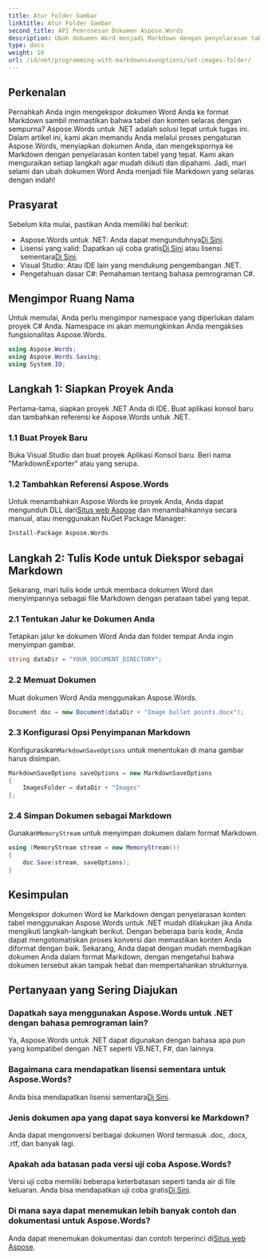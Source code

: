 ```yaml
---
title: Atur Folder Gambar
linktitle: Atur Folder Gambar
second_title: API Pemrosesan Dokumen Aspose.Words
description: Ubah dokumen Word menjadi Markdown dengan penyelarasan tabel yang tepat menggunakan Aspose.Words untuk .NET. Ikuti panduan terperinci kami untuk hasil yang sempurna.
type: docs
weight: 10
url: /id/net/programming-with-markdownsaveoptions/set-images-folder/
---
```

## Perkenalan

Pernahkah Anda ingin mengekspor dokumen Word Anda ke format Markdown sambil memastikan bahwa tabel dan konten selaras dengan sempurna? Aspose.Words untuk .NET adalah solusi tepat untuk tugas ini. Dalam artikel ini, kami akan memandu Anda melalui proses pengaturan Aspose.Words, menyiapkan dokumen Anda, dan mengekspornya ke Markdown dengan penyelarasan konten tabel yang tepat. Kami akan menguraikan setiap langkah agar mudah diikuti dan dipahami. Jadi, mari selami dan ubah dokumen Word Anda menjadi file Markdown yang selaras dengan indah!

## Prasyarat

Sebelum kita mulai, pastikan Anda memiliki hal berikut:

-  Aspose.Words untuk .NET: Anda dapat mengunduhnya[Di Sini](https://releases.aspose.com/words/net/).
-  Lisensi yang valid: Dapatkan uji coba gratis[Di Sini](https://releases.aspose.com/) atau lisensi sementara[Di Sini](https://purchase.aspose.com/temporary-license/).
- Visual Studio: Atau IDE lain yang mendukung pengembangan .NET.
- Pengetahuan dasar C#: Pemahaman tentang bahasa pemrograman C#.

## Mengimpor Ruang Nama

Untuk memulai, Anda perlu mengimpor namespace yang diperlukan dalam proyek C# Anda. Namespace ini akan memungkinkan Anda mengakses fungsionalitas Aspose.Words.

```csharp
using Aspose.Words;
using Aspose.Words.Saving;
using System.IO;
```

## Langkah 1: Siapkan Proyek Anda

Pertama-tama, siapkan proyek .NET Anda di IDE. Buat aplikasi konsol baru dan tambahkan referensi ke Aspose.Words untuk .NET.

### 1.1 Buat Proyek Baru

Buka Visual Studio dan buat proyek Aplikasi Konsol baru. Beri nama "MarkdownExporter" atau yang serupa.

### 1.2 Tambahkan Referensi Aspose.Words

 Untuk menambahkan Aspose.Words ke proyek Anda, Anda dapat mengunduh DLL dari[Situs web Aspose](https://releases.aspose.com/words/net/) dan menambahkannya secara manual, atau menggunakan NuGet Package Manager:

```bash
Install-Package Aspose.Words
```

## Langkah 2: Tulis Kode untuk Diekspor sebagai Markdown

Sekarang, mari tulis kode untuk membaca dokumen Word dan menyimpannya sebagai file Markdown dengan perataan tabel yang tepat.

### 2.1 Tentukan Jalur ke Dokumen Anda

Tetapkan jalur ke dokumen Word Anda dan folder tempat Anda ingin menyimpan gambar.

```csharp
string dataDir = "YOUR_DOCUMENT_DIRECTORY";
```

### 2.2 Memuat Dokumen

Muat dokumen Word Anda menggunakan Aspose.Words.

```csharp
Document doc = new Document(dataDir + "Image bullet points.docx");
```

### 2.3 Konfigurasi Opsi Penyimpanan Markdown

 Konfigurasikan`MarkdownSaveOptions` untuk menentukan di mana gambar harus disimpan.

```csharp
MarkdownSaveOptions saveOptions = new MarkdownSaveOptions
{
    ImagesFolder = dataDir + "Images"
};
```

### 2.4 Simpan Dokumen sebagai Markdown

 Gunakan`MemoryStream` untuk menyimpan dokumen dalam format Markdown.

```csharp
using (MemoryStream stream = new MemoryStream())
{
    doc.Save(stream, saveOptions);
}
```

## Kesimpulan

Mengekspor dokumen Word ke Markdown dengan penyelarasan konten tabel menggunakan Aspose.Words untuk .NET mudah dilakukan jika Anda mengikuti langkah-langkah berikut. Dengan beberapa baris kode, Anda dapat mengotomatiskan proses konversi dan memastikan konten Anda diformat dengan baik. Sekarang, Anda dapat dengan mudah membagikan dokumen Anda dalam format Markdown, dengan mengetahui bahwa dokumen tersebut akan tampak hebat dan mempertahankan strukturnya.

## Pertanyaan yang Sering Diajukan

### Dapatkah saya menggunakan Aspose.Words untuk .NET dengan bahasa pemrograman lain?

Ya, Aspose.Words untuk .NET dapat digunakan dengan bahasa apa pun yang kompatibel dengan .NET seperti VB.NET, F#, dan lainnya.

### Bagaimana cara mendapatkan lisensi sementara untuk Aspose.Words?

Anda bisa mendapatkan lisensi sementara[Di Sini](https://purchase.aspose.com/temporary-license/).

### Jenis dokumen apa yang dapat saya konversi ke Markdown?

Anda dapat mengonversi berbagai dokumen Word termasuk .doc, .docx, .rtf, dan banyak lagi.

### Apakah ada batasan pada versi uji coba Aspose.Words?

Versi uji coba memiliki beberapa keterbatasan seperti tanda air di file keluaran. Anda bisa mendapatkan uji coba gratis[Di Sini](https://releases.aspose.com/).

### Di mana saya dapat menemukan lebih banyak contoh dan dokumentasi untuk Aspose.Words?

 Anda dapat menemukan dokumentasi dan contoh terperinci di[Situs web Aspose](https://reference.aspose.com/words/net/).
